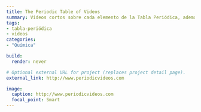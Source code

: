 ```yaml
---
title: The Periodic Table of Videos
summary: Videos cortos sobre cada elemento de la Tabla Periódica, además de otros experimentos geniales y cosas de química.
tags:
- tabla-periódica
- vídeos
categories:
- "Química"

build:
  render: never

# Optional external URL for project (replaces project detail page).
external_link: http://www.periodicvideos.com

image:
  caption: http://www.periodicvideos.com
  focal_point: Smart
---
```

